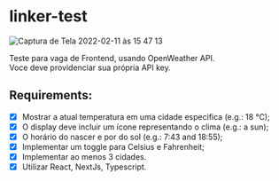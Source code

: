 # linker-test

![Captura de Tela 2022-02-11 às 15 47 13](https://user-images.githubusercontent.com/58786533/153651368-b3513d6e-19c4-4a8a-b2fa-e8c4602263b2.png)


Teste para vaga de Frontend, usando OpenWeather API.
</br>
Voce deve providenciar sua própria API key. 

## Requirements:
- [x] Mostrar a atual temperatura em uma cidade especifica (e.g.: 18 °C);
- [x] O display deve incluir um ícone representando o clima (e.g.: a sun);
- [x] O horário do nascer e por do sol (e.g.: 7:43 and 18:55);
- [x] Implementar um toggle para Celsius e Fahrenheit;
- [x] Implementar ao menos 3 cidades.
- [x] Utilizar React, NextJs, Typescript.
